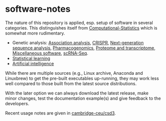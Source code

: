 # software-notes

The nature of this repository is applied, esp. setup of software in several categories. This distinguishes itself from [Computational-Statistics](https://jinghuazhao.github.io/Computational-Statistics/)
which is somewhat more rudimentary.

* Genetic analysis:
   [Association analysis](AA.md),
   [CRISPR](CRISPR.md),
   [Next-generation sequence analysis](NGS.md),
   [Pharmacogenomics](pharmacogenomics.md),
   [Proteome and transcriptome](prottrans.md),
   [Miscellaneous software](misc.md),
   [scRNA-Seq](scRNASeq.md).
* [Statistical learning](SL.md)
* [Artificial intelligence](AI.md)

While there are multiple sources (e.g., Linux archive, Anaconda and Linuxbrew) to get the pre-built executables up-running, they may work less well compared to those built from the latest source distributions.

With the later option we can always download the latest release, make minor changes, test the documentation example(s) and give feedback to the developers.

Recent usage notes are given in [cambridge-ceu/csd3](https://cambridge-ceu.github.io/csd3/).
